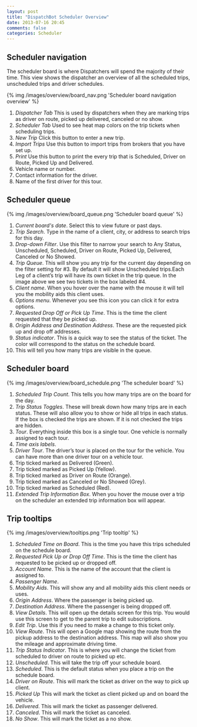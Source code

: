 ```yaml
---
layout: post
title: "DispatchBot Scheduler Overview"
date: 2013-07-16 20:45
comments: false
categories: Scheduler
---
```


## Scheduler navigation
The scheduler board is where Dispatchers will spend the majority of their time. This view shows the dispatcher an overview of all the scheduled trips, unscheduled trips and driver schedules.

{% img /images/overview/board_nav.png 'Scheduler board navigation overview' %}

1. *Dispatcher Tab* This is used by dispatchers when they are marking trips as driver on route, picked up delivered, canceled or no show.
2. *Scheduler Tab* Used to see heat map colors on the trip tickets when scheduling trips.
3. *New Trip* Click this button to enter a new trip.
4. *Import Trips* Use this button to import trips from brokers that you have set up.
5. *Print* Use this button to print the every trip that is Scheduled, Driver on Route, Picked Up and Delivered.
6. Vehicle name or number.
7. Contact information for the driver.
8. Name of the first driver for this tour.

## Scheduler queue

{% img /images/overview/board_queue.png 'Scheduler board queue' %}

1. *Current board's date*. Select this to view future or past days.
2. *Trip Search*. Type in the name of a client, city, or address to search trips for this day.
3. *Drop-down Filter*. Use this filter to narrow your search to Any Status, Unscheduled, Scheduled, Driver on Route, Picked Up, Delivered, Canceled or No Showed.
4. *Trip Queue*. This will show you any trip for the current day depending on the filter setting for #3. By default it will show Unscheduled trips.Each Leg of a client’s trip will have its own ticket in the trip queue. In the image above we see two tickets in the box labeled #4.
5. *Client name*. When you hover over the name with the mouse it will tell you the mobility aids this client uses.
6. *Options menu*. Whenever you see this icon you can click it for extra options.
7. *Requested Drop Off or Pick Up Time*. This is the time the client requested that they be picked up.
8. *Origin Address and Destination Address*. These are the requested pick up and drop off addresses.
9. *Status indicator*. This is a quick way to see the status of the ticket. The color will correspond to the status on the schedule board.
10. This will tell you how many trips are visible in the queue.

## Scheduler board

{% img /images/overview/board_schedule.png 'The scheduler board' %}

1. *Scheduled Trip Count*. This tells you how many trips are on the board for the day.
2. *Trip Status Toggles*. These will break down how many trips are in each status. These will also allow you to show or hide all trips in each status. If the box is checked the trips are shown. If it is not checked the trips are hidden.
3. *Tour*. Everything inside this box is a single tour. One vehicle is normally assigned to each tour.
4. *Time axis labels*.
5. *Driver Tour*. The driver’s tour is placed on the tour for the vehicle. You can have more than one driver tour on a vehicle tour.
6. Trip ticked marked as Delivered (Green).
7. Trip ticked marked as Picked Up (Yellow).
8. Trip ticked marked as Driver on Route (Orange).
9. Trip ticked marked as Canceled or No Showed (Grey).
10. Trip ticked marked as Scheduled (Red).
11. *Extended Trip Information Box*. When you hover the mouse over a trip on the scheduler an extended trip information box will appear.

## Trip tooltips

{% img /images/overview/tooltips.png 'Trip tooltip' %}

1. *Scheduled Time on Board*. This is the time you have this trips scheduled on the schedule board.
2. *Requested Pick Up or Drop Off Time*. This is the time the client has requested to be picked up or dropped off.
3. *Account Name*. This is the name of the account that the client is assigned to.
4. *Passenger Name*.
5. *Mobility Aids*. This will show any and all mobility aids this client needs or uses.
6. *Origin Address*. Where the passenger is being picked up.
7. *Destination Address*. Where the passenger is being dropped off.
8. *View Details*. This will open up the details screen for this trip. You would use this screen to get to the parent trip to edit subscriptions.
9. *Edit Trip*. Use this if you need to make a change to this ticket only.
10. *View Route*. This will open a Google map showing the route from the pickup address to the destination address. This map will also show you the mileage and approximate driving time.
11. *Trip Status Indicator*. This is where you will change the ticket from scheduled to driver on route to picked up etc.
12. *Unscheduled*. This will take the trip off your schedule board.
13. *Scheduled*. This is the default status when you place a trip on the schedule board.
14. *Driver on Route*. This will mark the ticket as driver on the way to pick up client.
15. *Picked Up* This will mark the ticket as client picked up and on board the vehicle.
16. *Delivered*. This will mark the ticket as passenger delivered.
17. *Canceled*. This will mark the ticket as canceled.
18. *No Show*. This will mark the ticket as a no show.